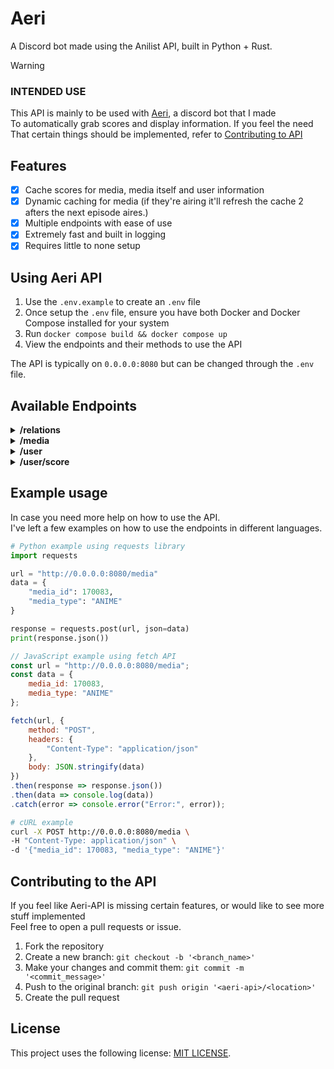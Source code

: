 # Aeri
A Discord bot made using the Anilist API, built in Python + Rust.

> [!WARNING]
> ### INTENDED USE
> This API is mainly to be used with [Aeri](https://github.com/devtomos/aeri), a discord bot that I made<br/>
> To automatically grab scores and display information. If you feel the need<br/>
> That certain things should be implemented, refer to [Contributing to API](#contributing-to-the-api)

## Features
- [x] Cache scores for media, media itself and user information
- [x] Dynamic caching for media (if they're airing it'll refresh the cache 2 afters the next episode aires.)
- [x] Multiple endpoints with ease of use
- [x] Extremely fast and built in logging
- [x] Requires little to none setup

## Using Aeri API

1.  Use the `.env.example` to create an `.env` file
2.  Once setup the `.env` file, ensure you have both Docker and Docker Compose installed for your system
3.  Run `docker compose build && docker compose up`
4.  View the endpoints and their methods to use the API

The API is typically on `0.0.0.0:8080` but can be changed through the `.env` file.

## Available Endpoints

<details>
    <summary><strong>/relations</strong></summary>

    - Method:        POST
    - Description:   Search for media by their name and media type, getting the closest relations to that media.
    - Parameters:
        - media_name (String): The title of the media to search for.
        - media_type (String): The type of media (ANIME or MANGA).
    - Response:      JSON
</details>

<details>
    <summary><strong>/media</strong></summary>

    - Method:        POST
    - Description:   Search for a media by their ID and type.
    - Parameters:
        - media_id   (32bit Integer): The ID of the media
        - media_type (String)       : The type of media (ANIME or MANGA).
    - Response:      JSON
</details>

<details>
    <summary><strong>/user</strong></summary>

    - Method:        POST
    - Description:   Get user profile information.
    - Parameters:
        - username  (String): The username of the user.
    - Response:     JSON
</details>

<details>
    <summary><strong>/user/score</strong></summary>
    
    - Method:        POST
    - Description:   Get specific scores, progression (manga included) for a media
    - Parameters:
        - user_id   (32bit Integer): The ID of the user
        - media_id  (32bit Integer): The ID of the media
    - Response:     JSON
</details>

## Example usage
In case you need more help on how to use the API.<br/>
I've left a few examples on how to use the endpoints in different languages.

```python
# Python example using requests library
import requests

url = "http://0.0.0.0:8080/media"
data = {
    "media_id": 170083,
    "media_type": "ANIME"
}

response = requests.post(url, json=data)
print(response.json())
```

```javascript
// JavaScript example using fetch API
const url = "http://0.0.0.0:8080/media";
const data = {
    media_id: 170083,
    media_type: "ANIME"
};

fetch(url, {
    method: "POST",
    headers: {
        "Content-Type": "application/json"
    },
    body: JSON.stringify(data)
})
.then(response => response.json())
.then(data => console.log(data))
.catch(error => console.error("Error:", error));
```

```bash
# cURL example
curl -X POST http://0.0.0.0:8080/media \
-H "Content-Type: application/json" \
-d '{"media_id": 170083, "media_type": "ANIME"}'
```


## Contributing to the API
If you feel like Aeri-API is missing certain features, or would like to see more stuff implemented<br/>
Feel free to open a pull requests or issue.

1. Fork the repository
2. Create a new branch: `git checkout -b '<branch_name>'`
3. Make your changes and commit them: `git commit -m '<commit_message>'`
4. Push to the original branch: `git push origin '<aeri-api>/<location>'`
5. Create the pull request

## License
This project uses the following license: [MIT LICENSE](https://github.com/devtomos/aeri-api/blob/main/LICENSE.md).